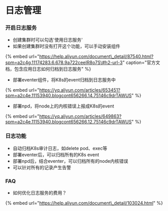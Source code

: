 # 日志管理

### 开启日志服务

* 创建集群时可以勾选'使用日志服务'
* 如果创建集群时没有打开这个功能，可以手动安装组件

{% embed url="https://help.aliyun.com/document\_detail/87540.html?spm=a2c4g.11174283.6.678.9a722ceeIR8o7S\#h2-url-3" caption="官方文档，包含应用日志如何归档到日志服务" %}

* 部署eventer组件，将K8s的event归档到日志服务中

{% embed url="https://yq.aliyun.com/articles/653451?spm=a2c4e.11153940.blogcont656266.14.75146c9drTAWUS" %}

* 部署npd，将node上的内核错误上报成K8s的event

{% embed url="https://yq.aliyun.com/articles/649863?spm=a2c4e.11153940.blogcont656266.12.75146c9drTAWUS" %}

### 日志功能

* 自动归档K8s审计日志，如delete pod、exec等
* 部署eventer后，可以归档所有的K8s event
* 部署npd后，结合eventer，可以归档所有的node内核错误
* 可以针对所有的记录产生告警

### FAQ

* 如何优化日志服务的费用？

{% embed url="https://help.aliyun.com/document\_detail/103024.html" %}




